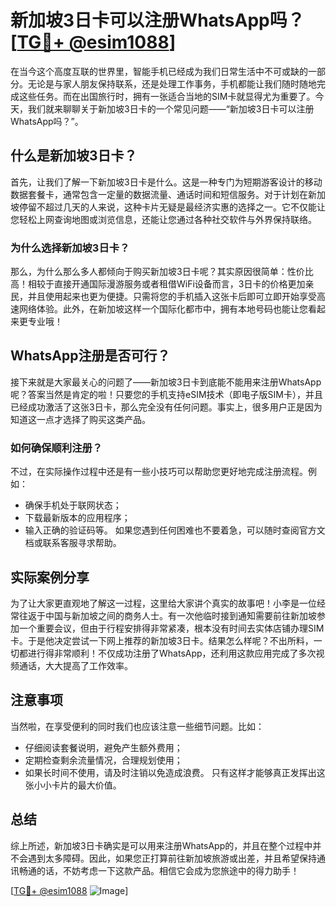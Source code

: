 # 新加坡3日卡可以注册WhatsApp吗？[[TG💪+ @esim1088](https://t.me/s/esim1088)]

在当今这个高度互联的世界里，智能手机已经成为我们日常生活中不可或缺的一部分。无论是与家人朋友保持联系，还是处理工作事务，手机都能让我们随时随地完成这些任务。而在出国旅行时，拥有一张适合当地的SIM卡就显得尤为重要了。今天，我们就来聊聊关于新加坡3日卡的一个常见问题——“新加坡3日卡可以注册WhatsApp吗？”。

## 什么是新加坡3日卡？

首先，让我们了解一下新加坡3日卡是什么。这是一种专门为短期游客设计的移动数据套餐卡，通常包含一定量的数据流量、通话时间和短信服务。对于计划在新加坡停留不超过几天的人来说，这种卡片无疑是最经济实惠的选择之一。它不仅能让您轻松上网查询地图或浏览信息，还能让您通过各种社交软件与外界保持联络。

### 为什么选择新加坡3日卡？

那么，为什么那么多人都倾向于购买新加坡3日卡呢？其实原因很简单：性价比高！相较于直接开通国际漫游服务或者租借WiFi设备而言，3日卡的价格更加亲民，并且使用起来也更为便捷。只需将您的手机插入这张卡后即可立即开始享受高速网络体验。此外，在新加坡这样一个国际化都市中，拥有本地号码也能让您看起来更专业哦！

## WhatsApp注册是否可行？

接下来就是大家最关心的问题了——新加坡3日卡到底能不能用来注册WhatsApp呢？答案当然是肯定的啦！只要您的手机支持eSIM技术（即电子版SIM卡），并且已经成功激活了这张3日卡，那么完全没有任何问题。事实上，很多用户正是因为知道这一点才选择了购买这类产品。

### 如何确保顺利注册？

不过，在实际操作过程中还是有一些小技巧可以帮助您更好地完成注册流程。例如：
- 确保手机处于联网状态；
- 下载最新版本的应用程序；
- 输入正确的验证码等。
如果您遇到任何困难也不要着急，可以随时查阅官方文档或联系客服寻求帮助。

## 实际案例分享

为了让大家更直观地了解这一过程，这里给大家讲个真实的故事吧！小李是一位经常往返于中国与新加坡之间的商务人士。有一次他临时接到通知需要前往新加坡参加一个重要会议，但由于行程安排得非常紧凑，根本没有时间去实体店铺办理SIM卡。于是他决定尝试一下网上推荐的新加坡3日卡。结果怎么样呢？不出所料，一切都进行得非常顺利！不仅成功注册了WhatsApp，还利用这款应用完成了多次视频通话，大大提高了工作效率。

## 注意事项

当然啦，在享受便利的同时我们也应该注意一些细节问题。比如：
- 仔细阅读套餐说明，避免产生额外费用；
- 定期检查剩余流量情况，合理规划使用；
- 如果长时间不使用，请及时注销以免造成浪费。
只有这样才能够真正发挥出这张小小卡片的最大价值。

## 总结

综上所述，新加坡3日卡确实是可以用来注册WhatsApp的，并且在整个过程中并不会遇到太多障碍。因此，如果您正打算前往新加坡旅游或出差，并且希望保持通讯畅通的话，不妨考虑一下这款产品。相信它会成为您旅途中的得力助手！

[[TG💪+ @esim1088](https://t.me/s/esim1088) ![Image](https://i.postimg.cc/4NQfJmqS/Snipaste-2025-05-13-00-14-12.png)]